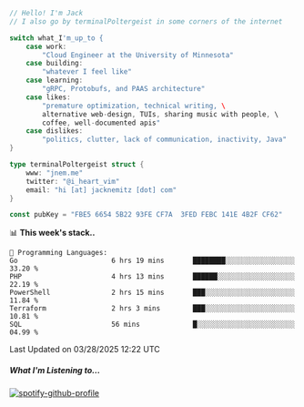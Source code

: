 ```go
// Hello! I'm Jack
// I also go by terminalPoltergeist in some corners of the internet

switch what_I'm_up_to {
    case work:
        "Cloud Engineer at the University of Minnesota"
    case building:
        "whatever I feel like"
    case learning:
        "gRPC, Protobufs, and PAAS architecture"
    case likes:
        "premature optimization, technical writing, \
        alternative web-design, TUIs, sharing music with people, \
        coffee, well-documented apis"
    case dislikes:
        "politics, clutter, lack of communication, inactivity, Java"
}

type terminalPoltergeist struct {
    www: "jnem.me"
    twitter: "@i_heart_vim"
    email: "hi [at] jacknemitz [dot] com"
}

const pubKey = "FBE5 6654 5B22 93FE CF7A  3FED FEBC 141E 4B2F CF62"
```

<!--START_SECTION:waka-->
📊 **This week's stack..** 

```text
💬 Programming Languages: 
Go                       6 hrs 19 mins       ████████░░░░░░░░░░░░░░░░░   33.20 % 
PHP                      4 hrs 13 mins       ██████░░░░░░░░░░░░░░░░░░░   22.19 % 
PowerShell               2 hrs 15 mins       ███░░░░░░░░░░░░░░░░░░░░░░   11.84 % 
Terraform                2 hrs 3 mins        ███░░░░░░░░░░░░░░░░░░░░░░   10.81 % 
SQL                      56 mins             █░░░░░░░░░░░░░░░░░░░░░░░░   04.99 % 
```


 Last Updated on 03/28/2025 12:22 UTC
<!--END_SECTION:waka-->

##### What I'm Listening to...

[![spotify-github-profile](https://jnem.me/listening-item?maxAge=2592000)](https://jnem.me/listening)
